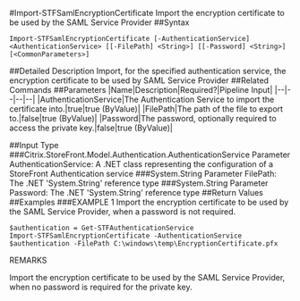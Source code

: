 #Import-STFSamlEncryptionCertificate
Import the encryption certificate to be used by the SAML Service Provider
##Syntax
```Import-STFSamlEncryptionCertificate [-AuthenticationService] <AuthenticationService> [[-FilePath] <String>] [[-Password] <String>] [<CommonParameters>]
```
##Detailed Description
Import, for the specified authentication service, the encryption certificate to be used by SAML Service Provider
##Related Commands
##Parameters
|Name|Description|Required?|Pipeline Input||--|--|--|--||AuthenticationService|The Authentication Service to import the certificate into.|true|true (ByValue)||FilePath|The path of the file to export to.|false|true (ByValue)||Password|The password, optionally required to access the private key.|false|true (ByValue)|##Input Type
###Citrix.StoreFront.Model.Authentication.AuthenticationService
Parameter AuthenticationService: A .NET class representing the configuration of a StoreFront Authentication service
###System.String
Parameter FilePath: The .NET 'System.String' reference type
###System.String
Parameter Password: The .NET 'System.String' reference type
##Return Values
##Examples
###EXAMPLE 1 Import the encryption certificate to be used by the SAML Service Provider, when a password is not required.
```$authentication = Get-STFAuthenticationService
Import-STFSamlEncryptionCertificate -AuthenticationService $authentication -FilePath C:\windows\temp\EncryptionCertificate.pfx
```
REMARKS

Import the encryption certificate to be used by the SAML Service Provider, when no password is required for the
private key.
